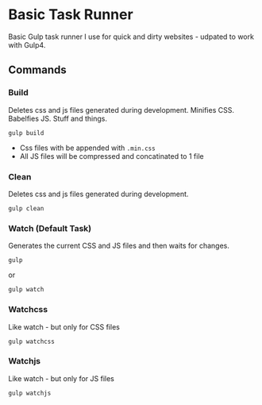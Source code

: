# Basic Task Runner

Basic Gulp task runner I use for quick and dirty websites - udpated to work with Gulp4.

## Commands

### Build

Deletes css and js files generated during development.
Minifies CSS.
Babelfies JS.
Stuff and things.

```
gulp build
```

- Css files with be appended with `.min.css`
- All JS files will be compressed and concatinated to 1 file

### Clean

Deletes css and js files generated during development.

```
gulp clean
```

### Watch (Default Task)

Generates the current CSS and JS files and then waits for changes.

```
gulp
```

or

```
gulp watch
```

### Watchcss

Like watch - but only for CSS files

```
gulp watchcss
```

### Watchjs

Like watch - but only for JS files

```
gulp watchjs
```

